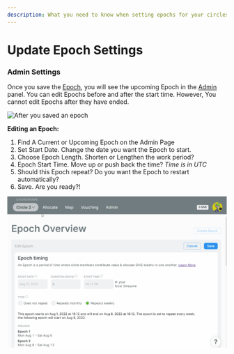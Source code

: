 ```yaml
---
description: What you need to know when setting epochs for your circles
---
```


# Update Epoch Settings

### Admin Settings

Once you save the [Epoch](../epochs/), you will see the upcoming Epoch in the [Admin](./) panel. You can edit Epochs before and after the start time. However, You cannot edit Epochs after they have ended.

![After you saved an epoch](<../../.gitbook/assets/Create Epoch.gif>)

**Editing an Epoch:**

1. Find A Current or Upcoming Epoch on the Admin Page
2. Set Start Date. Change the date you want the Epoch to start.
3. Choose Epoch Length. Shorten or Lengthen the work period?
4. Epoch Start Time. Move up or push back the time? _Time is in UTC_
5. Should this Epoch repeat? Do you want the Epoch to restart automatically?
6. Save. Are you ready?!

![Creating an Epoch](<../../.gitbook/assets/Edit Epoch.gif>)
